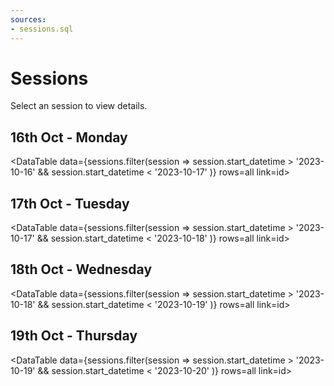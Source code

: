 ```yaml
---
sources:
- sessions.sql
---
```


# Sessions

Select an session to view details.

## 16th Oct - Monday

<DataTable data={sessions.filter(session => session.start_datetime > '2023-10-16' && session.start_datetime < '2023-10-17' )} rows=all link=id>
<Column id=start_datetime fmt='dd-mmm HH:MM'/>
<Column id=title/>
<Column id=description/>
</DataTable>

## 17th Oct - Tuesday

<DataTable data={sessions.filter(session => session.start_datetime > '2023-10-17' && session.start_datetime < '2023-10-18' )} rows=all link=id>
<Column id=start_datetime fmt='dd-mmm HH:MM'/>
<Column id=title/>
<Column id=description/>
</DataTable>

## 18th Oct - Wednesday

<DataTable data={sessions.filter(session => session.start_datetime > '2023-10-18' && session.start_datetime < '2023-10-19' )} rows=all link=id>
<Column id=start_datetime fmt='dd-mmm HH:MM'/>
<Column id=title/>
<Column id=description/>
</DataTable>

## 19th Oct - Thursday

<DataTable data={sessions.filter(session => session.start_datetime > '2023-10-19' && session.start_datetime < '2023-10-20' )} rows=all link=id>
<Column id=start_datetime fmt='dd-mmm HH:MM'/>
<Column id=title/>
<Column id=description/>
</DataTable>




